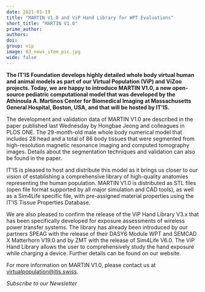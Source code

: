 ```yaml
---
date: 2021-01-19
title: "MARTIN V1.0 and ViP Hand Library for WPT Evaluations"
short_title: "MARTIN V1.0"
prime_author: 
authors: 
doi: 
group: vip
image: 03_news_item_pic.jpg
wide: false
---
```

**The IT’IS Foundation develops highly detailed whole body virtual human and animal models as part of our Virtual Population (ViP) and ViZoo projects. Today, we are happy to introduce MARTIN V1.0, a new open-source pediatric computational model that was developed by the Athinoula A. Martinos Center for Biomedical Imaging at Massachusetts General Hospital, Boston, USA, and that will be hosted by IT’IS.**

The development and validation data of MARTIN V1.0 are described in the paper published last Wednesday by Hongbae Jeong and colleagues in PLOS ONE. The 29-month-old male whole body numerical model that includes 28 head and a total of 86 body tissues that were segmented from high-resolution magnetic resonance imaging and computed tomography images. Details about the segmentation techniques and validation can also be found in the paper.

IT’IS is pleased to host and distribute this model as it brings us closer to our vision of establishing a comprehensive library of high-quality anatomies representing the human population. MARTIN V1.0 is distributed as STL files (open file format supported by all major simulation and CAD tools), as well as a Sim4Life specific file, with pre-assigned material properties using the IT’IS Tissue Properties Database.

We are also pleased to confirm the release of the ViP Hand Library V3.x that has been specifically developed for exposure assessments of wireless power transfer systems. The library has already been introduced by our partners SPEAG with the release of their DASY6 Module WPT and SEMCAD X Matterhorn V19.0 and by ZMT with the release of Sim4Life V6.0. The ViP Hand Library allows the user to comprehensively study the hand exposure while charging a device. Further details can be found on our website.

For more information on MARTIN V1.0, please contact us at [virtualpopulation@itis.swiss](mailto:virtualpopulation@itis.swiss).

*Subscribe to our Newsletter*
